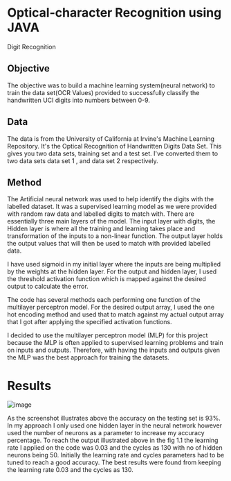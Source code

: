 # Optical-character Recognition using JAVA

Digit Recognition

## Objective
The objective was to build a machine learning system(neural network) to train the data set(OCR Values) provided to successfully classify the handwritten UCI digits into numbers between 0-9.

## Data
The data is from the University of California at Irvine's Machine Learning Repository. It's the Optical Recognition of Handwritten Digits Data Set. This gives you two data sets, training set and a test set. I've converted them to two data sets data set 1 , and data set 2 respectively.

## Method
The Artificial neural network was used to help identify the digits with the labelled dataset. It was a supervised learning model as we were provided with random raw data and labelled digits to match with. There are essentially three main layers of the model. The input layer with digits, the Hidden layer is where all the training and learning takes place and transformation of the inputs to a non-linear function. The output layer holds the output values that will then be used to match with provided labelled data. 

I have used sigmoid in my initial layer where the inputs are being multiplied by the weights at the hidden layer. For the output and hidden layer, I used the threshold activation function which is mapped against the desired output to calculate the error. 

The code has several methods each performing one function of the multilayer perceptron model. For the desired output array, I used the one hot encoding method and used that to match against my actual output array that I got after applying the specified activation functions.

I decided to use the multilayer perceptron model (MLP) for this project because the MLP is often applied to supervised learning problems and train on inputs and outputs. Therefore, with having the inputs and outputs given the MLP was the best approach for training the datasets.


# Results
![image](https://user-images.githubusercontent.com/42086991/125522550-57dd6bfa-0196-4d5f-a3e2-22c640e4eb9c.png)

As the screenshot illustrates above the accuracy on the testing set is 93%. In my approach I only used one hidden layer in the neural network however used the number of neurons as a parameter to increase my accuracy percentage.
To reach the output illustrated above in the fig 1.1 the learning rate I applied on the code was 0.03 and the cycles as 130 with no of hidden neurons being 50. Initially the learning rate and cycles parameters had to be tuned to reach a good accuracy. The best results were found from keeping the learning rate 0.03 and the cycles as 130.
